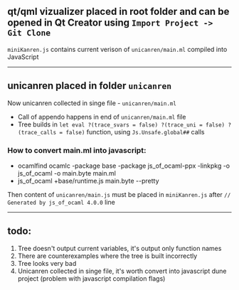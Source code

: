 ## qt/qml vizualizer placed in root folder and can be opened in Qt Creator using `Import Project -> Git Clone`

`miniKanren.js` contains current verison of `unicanren/main.ml` compiled into JavaScript

----
## unicanren placed in folder `unicanren`

Now unicanren collected in singe file - `unicanren/main.ml`

- Call of appendo happens in end of `unicanren/main.ml` file
- Tree builds in `let eval ?(trace_svars = false) ?(trace_uni = false) ?(trace_calls = false)`
function, using `Js.Unsafe.global##` calls

### How to convert main.ml into javascript:
* ocamlfind ocamlc -package base -package js_of_ocaml-ppx -linkpkg -o js_of_ocaml -o main.byte main.ml
* js_of_ocaml +base/runtime.js main.byte --pretty

Then content of `unicanren/main.js` must be placed in `miniKanren.js` after `// Generated by js_of_ocaml 4.0.0` line

----
## todo:
1. Tree doesn't output current variables, it's output only function names
2. There are counterexamples where the tree is built incorrectly
3. Tree looks very bad
4. Unicanren collected in singe file, it's worth convert into javascript dune project (problem with javascript compilation flags)